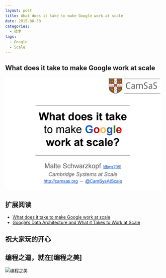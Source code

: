 ```yaml
---
layout: post
title: What does it take to make Google work at scale
date: 2015-08-30
categories:
  - 技术
tags:
  - Google
  - Scale
---
```

## What does it take to make Google work at scale

[![What does it take to make Google work at scale](/img/article/08/2015-08-30-What_does_it_take_to_make_Google_work_at_scale.png)](/docs/08/What%20does%20it%20take%20to%20make%20Google%20work%20at%20scale.pdf)


## 扩展阅读

* [What does it take to make Google work at scale](https://docs.google.com/presentation/d/1OvJStE8aohGeI3y5BcYX8bBHwoHYCPu99A3KTTZElr0/preview?sle=true&slide=id.gb74341dde_1_51)
* [Google’s Data Architecture and What it Takes to Work at Scale](http://thenewstack.io/googles-data-architecture-and-what-it-takes-to-work-at-scale/)


## 祝大家玩的开心

## 编程之道，就在[编程之美]

![编程之美](/img/weixin_qr.jpg)

